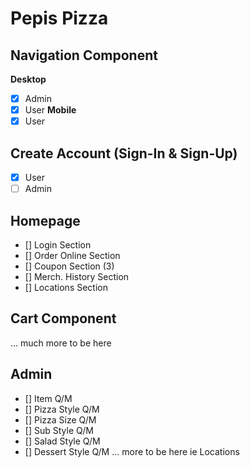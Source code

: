 # Pepis Pizza

## Navigation Component
**Desktop** 
*  [x] Admin
*  [x] User 
**Mobile**  
*  [x] User

## Create Account (Sign-In & Sign-Up)
* [x] User
* [ ] Admin

## Homepage
* [] Login Section
* [] Order Online Section
* [] Coupon Section (3)
* [] Merch. History Section
* [] Locations Section

## Cart Component
... much more to be here

## Admin
* []  Item Q/M
* []  Pizza Style Q/M
* []  Pizza Size Q/M
* []  Sub Style Q/M
* []  Salad Style Q/M
* []  Dessert Style Q/M
... more to be here ie Locations 


